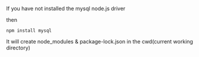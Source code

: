 If you have not installed the mysql node.js driver

then

```
npm install mysql
```

It will create node_modules & package-lock.json in the cwd(current working directory)